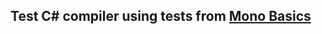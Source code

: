 Test C# compiler using tests from [Mono Basics](http://www.mono-project.com/docs/getting-started/mono-basics/)
---


